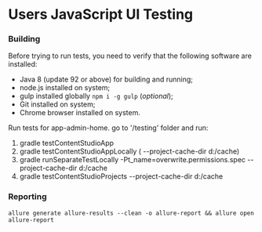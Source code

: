 Users JavaScript UI Testing
===

### Building

Before trying to run tests, you need to verify that the following software are installed:

* Java 8 (update 92 or above) for building and running;
* node.js installed on system;
* gulp installed globally `npm i -g gulp` (_optional_);
* Git installed on system;
* Chrome browser installed on system.

Run tests for app-admin-home.
go to '/testing' folder and run:
  1. gradle testContentStudioApp
  2. gradle testContentStudioAppLocally  ( --project-cache-dir d:/cache)
  3. gradle runSeparateTestLocally -Pt_name=overwrite.permissions.spec  --project-cache-dir d:/cache
  4. gradle testContentStudioProjects  --project-cache-dir d:/cache
  

### Reporting

```
allure generate allure-results --clean -o allure-report && allure open allure-report
```

